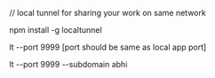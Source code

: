 // local tunnel for sharing your work on same network

npm install -g localtunnel

lt --port 9999 [port should be same as local app port]

lt --port 9999 --subdomain abhi
